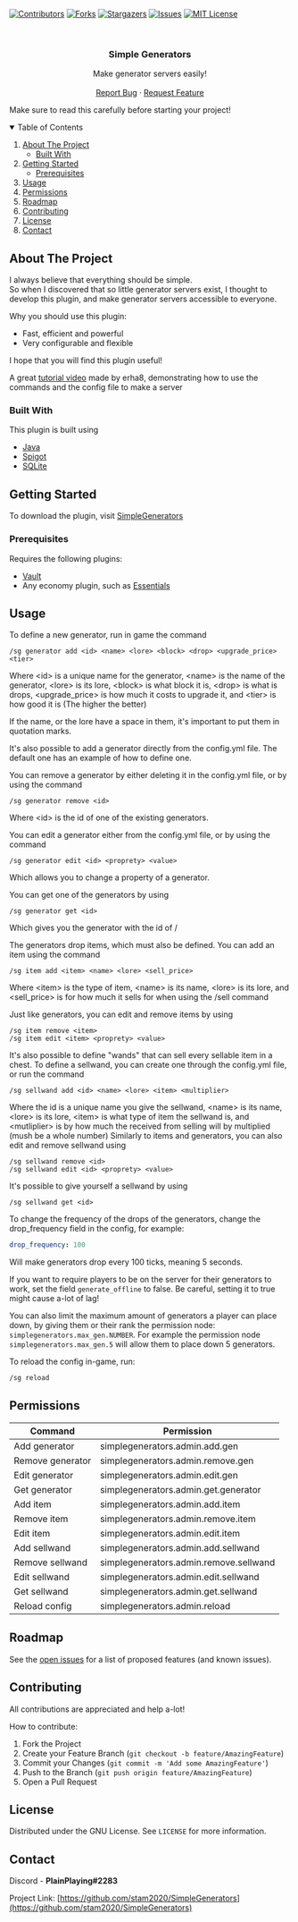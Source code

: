 [![Contributors][contributors-shield]][contributors-url]
[![Forks][forks-shield]][forks-url]
[![Stargazers][stars-shield]][stars-url]
[![Issues][issues-shield]][issues-url]
[![MIT License][license-shield]][license-url]



<br />
<p align="center">
  <h3 align="center">Simple Generators</h3>

  <p align="center">
    Make generator servers easily!
    <br />
    <br />
    <a href="https://github.com/stam2020/SimpleGenerators/issues">Report Bug</a>
    ·
    <a href="https://github.com/stam2020/SimpleGenerators/issues">Request Feature</a>
  </p>
</p>

Make sure to read this carefully before starting your project!
<details open="open">
  <summary>Table of Contents</summary>
  <ol>
    <li>
      <a href="#about-the-project">About The Project</a>
      <ul>
        <li><a href="#built-with">Built With</a></li>
      </ul>
    </li>
    <li>
      <a href="#getting-started">Getting Started</a>
      <ul>
        <li><a href="#prerequisites">Prerequisites</a></li>
      </ul>
    </li>
    <li><a href="#usage">Usage</a></li>
    <li><a href="#permissions">Permissions</a></li>
    <li><a href="#roadmap">Roadmap</a></li>
    <li><a href="#contributing">Contributing</a></li>
    <li><a href="#license">License</a></li>
    <li><a href="#contact">Contact</a></li>
  </ol>
</details>




## About The Project

I always believe that everything should be simple.
<br>
So when I discovered that so little generator servers exist, I thought to develop this plugin, and make generator servers accessible to everyone. 

Why you should use this plugin:
* Fast, efficient and powerful
* Very configurable and flexible


I hope that you will find this plugin useful!

A great [tutorial video](https://www.youtube.com/watch?v=IJ6dVJdGnig) made by erha8, demonstrating how to use the commands and the config file to make a server

### Built With

This plugin is built using
* [Java](https://www.java.com/en/)
* [Spigot](https://www.spigotmc.org/)
* [SQLite](https://www.sqlite.org/index.html)




## Getting Started

To download the plugin, visit [SimpleGenerators](https://www.spigotmc.org/resources/simplegenerators.94621/)

### Prerequisites

Requires the following plugins:
* [Vault](https://dev.bukkit.org/projects/vault)
* Any economy plugin, such as [Essentials](https://www.spigotmc.org/resources/essentialsx.9089/)


## Usage

To define a new generator, run in game the command 
```
/sg generator add <id> <name> <lore> <block> <drop> <upgrade_price> <tier>
```
Where \<id> is a unique name for the generator, \<name> is the name of the generator, \<lore> is its lore, \<block> is what block it is, \<drop> is what is drops, \<upgrade_price> is how much it costs to upgrade it, and \<tier> is how good it is (The higher the better)

If the name, or the lore have a space in them, it's important to put them in quotation marks.

It's also possible to add a generator directly from the config.yml file. The default one has an example of how to define one.

You can remove a generator by either deleting it in the config.yml file, or by using the command
```
/sg generator remove <id>
```
Where \<id> is the id of one of the existing generators.

You can edit a generator either from the config.yml file, or by using the command
```
/sg generator edit <id> <proprety> <value>
```
Which allows you to change a property of a generator. 

You can get one of the generators by using
```
/sg generator get <id>
``` 
Which gives you the generator with the id of /<id>

The generators drop items, which must also be defined. You can add an item using the command
```
/sg item add <item> <name> <lore> <sell_price>
```
Where \<item> is the type of item, \<name> is its name, \<lore> is its lore, and \<sell_price> is for how much it sells for when using the /sell command

Just like generators, you can edit and remove items by using 
```
/sg item remove <item>
/sg item edit <item> <proprety> <value>
```

It's also possible to define "wands" that can sell every sellable item in a chest. To define a sellwand, you can create one through the config.yml file, or run the command
```
/sg sellwand add <id> <name> <lore> <item> <multiplier>
``` 
Where the id is a unique name you give the sellwand, \<name> is its name, \<lore> is its lore, \<item> is what type of item the sellwand is, and \<mutliplier> is by how much the received from selling will by multiplied (mush be a whole number) 
Similarly to items and generators, you can also edit and remove sellwand using
```
/sg sellwand remove <id>
/sg sellwand edit <id> <proprety> <value>
```
It's possible to give yourself a sellwand by using
```
/sg sellwand get <id>
``` 

To change the frequency of the drops of the generators, change the drop_frequency field in the config, for example:
```yaml
drop_frequency: 100
```
Will make generators drop every 100 ticks, meaning 5 seconds.

If you want to require players to be on the server for their generators to work, set the field ```generate_offline``` to false. Be careful, setting it to true might cause a-lot of lag!
 
You can also limit the maximum amount of generators a player can place down, by giving them or their rank the permission node: ```simplegenerators.max_gen.NUMBER```. For example the permission node ```simplegenerators.max_gen.5``` will allow them to place down 5 generators.
 
To reload the config in-game, run:
```sh
/sg reload
```

## Permissions

Command | Permission
--- | ---
Add generator | simplegenerators.admin.add.gen
Remove generator | simplegenerators.admin.remove.gen
Edit generator | simplegenerators.admin.edit.gen
Get generator | simplegenerators.admin.get.generator
Add item | simplegenerators.admin.add.item
Remove item | simplegenerators.admin.remove.item
Edit item | simplegenerators.admin.edit.item
Add sellwand | simplegenerators.admin.add.sellwand
Remove sellwand | simplegenerators.admin.remove.sellwand
Edit sellwand | simplegenerators.admin.edit.sellwand
Get sellwand | simplegenerators.admin.get.sellwand
Reload config | simplegenerators.admin.reload



## Roadmap

See the [open issues](https://github.com/stam2020/SimpleGenerators/issues) for a list of proposed features (and known issues).



## Contributing

All contributions are appreciated and help a-lot!

How to contribute:

1. Fork the Project
2. Create your Feature Branch (`git checkout -b feature/AmazingFeature`)
3. Commit your Changes (`git commit -m 'Add some AmazingFeature'`)
4. Push to the Branch (`git push origin feature/AmazingFeature`)
5. Open a Pull Request




## License

Distributed under the GNU License. See `LICENSE` for more information.




## Contact

Discord - **PlainPlaying#2283**

Project Link: [https://github.com/stam2020/SimpleGenerators](https://github.com/stam2020/SimpleGenerators)



[contributors-shield]: https://img.shields.io/github/contributors/stam2020/SimpleGenerators.svg?style=for-the-badge
[contributors-url]: https://github.com/stam2020/SimpleGenerators/graphs/contributors
[forks-shield]: https://img.shields.io/github/forks/stam2020/SimpleGenerators.svg?style=for-the-badge
[forks-url]: https://github.com/stam2020/SimpleGenerators/network/members
[stars-shield]: https://img.shields.io/github/stars/stam2020/SimpleGenerators.svg?style=for-the-badge
[stars-url]: https://github.com/stam2020/SimpleGenerators/stargazers
[issues-shield]: https://img.shields.io/github/issues/stam2020/SimpleGenerators.svg?style=for-the-badge
[issues-url]: https://github.com/stam2020/SimpleGenerators/issues
[license-shield]: https://img.shields.io/github/license/stam2020/SimpleGenerators.svg?style=for-the-badge
[license-url]: https://github.com/stam2020/SimpleGenerators/blob/master/LICENSE
[product-screenshot]: images/screenshot.png
